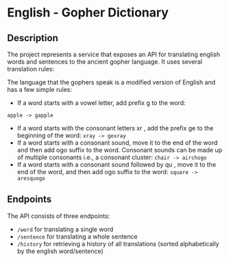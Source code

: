 # English - Gopher Dictionary

## Description

The project represents a service that exposes an API for translating english words and sentences to the ancient gopher language. It uses several translation rules:

The language that the gophers speak is a modified version of English and has a few simple rules:

* If a word starts with a vowel letter, add prefix g to the word:

`apple -> gapple`
* If a word starts with the consonant letters xr , add the prefix ge to the beginning of the word:
`xray -> gexray`
* If a word starts with a consonant sound, move it to the end of the word and then add ogo suffix to the word. Consonant sounds can be made up of multiple
consonants i.e., a consonant cluster:
`chair -> airchogo`
* If a word starts with a consonant sound followed by qu , move it to the end of the word, and then add ogo suffix to the word:
`square -> aresquogo`

## Endpoints

The API consists of three endpoints:

* `/word`     for translating a single word
* `/sentence` for translating a whole sentence
* `/history`  for retrieving a history of all translations (sorted alphabetically by the english word/sentence)
